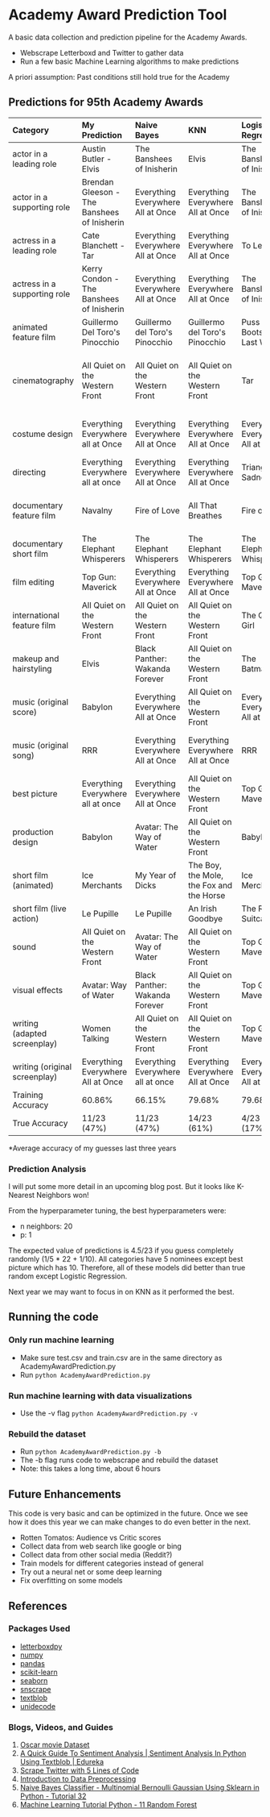 # Academy Award Prediction Tool
A basic data collection and prediction pipeline for the Academy Awards.

- Webscrape Letterboxd and Twitter to gather data
- Run a few basic Machine Learning algorithms to make predictions

A priori assumption: Past conditions still hold true for the Academy

## Predictions for 95th Academy Awards

| Category                      | My Prediction | Naive Bayes                       | KNN                                      | Logistic Regression               | Random Forest                     | SVM                                           |
|:------------------------------|:------------------------------|:----------------------------------|:-----------------------------------------|:----------------------------------|:----------------------------------|:----------------------------------------------|
| actor in a leading role       | Austin Butler - Elvis | The Banshees of Inisherin         | Elvis                                    | The Banshees of Inisherin         | The Banshees of Inisherin         | Elvis                                         |
| actor in a supporting role    | Brendan Gleeson - The Banshees of Inisherin | Everything Everywhere All at Once | Everything Everywhere All at Once        | The Banshees of Inisherin         | Everything Everywhere All at Once | Causeway                                      |
| actress in a leading role     | Cate Blanchett - Tar | Everything Everywhere All at Once | Everything Everywhere All at Once        | To Leslie                         | Everything Everywhere All at Once | Tar                                           |
| actress in a supporting role  | Kerry Condon - The Banshees of Inisherin | Everything Everywhere All at Once | Everything Everywhere All at Once        | The Banshees of Inisherin         | Everything Everywhere All at Once | Black Panther: Wakanda Forever                |
| animated feature film         | Guillermo Del Toro's Pinocchio | Guillermo del Toro's Pinocchio    | Guillermo del Toro's Pinocchio           | Puss in Boots: The Last Wish      | Puss in Boots: The Last Wish      | Guillermo del Toro's Pinocchio                |
| cinematography                | All Quiet on the Western Front | All Quiet on the Western Front    | All Quiet on the Western Front           | Tar                               | All Quiet on the Western Front    | Bardo, False Chronicle of a Handful of Truths |
| costume design                | Everything Everywhere all at Once | Everything Everywhere All at Once | Everything Everywhere All at Once        | Everything Everywhere All at Once | Everything Everywhere All at Once | Black Panther: Wakanda Forever                |
| directing                     |  Everything Everywhere all at once | Everything Everywhere All at Once | Everything Everywhere All at Once        | Triangle of Sadness               | Everything Everywhere All at Once | The Banshees of Inisherin                     |
| documentary feature film      | Navalny | Fire of Love                      | All That Breathes                        | Fire of Love                      | All the Beauty and the Bloodshed  | All That Breathes                             |
| documentary short film        | The Elephant Whisperers | The Elephant Whisperers           | The Elephant Whisperers                  | The Elephant Whisperers           | Haulout                           | The Elephant Whisperers                       |
| film editing                  | Top Gun: Maverick | Everything Everywhere All at Once | Everything Everywhere All at Once        | Top Gun: Maverick                 | Everything Everywhere All at Once | Elvis                                         |
| international feature film    | All Quiet on the Western Front | All Quiet on the Western Front    | All Quiet on the Western Front           | The Quiet Girl                    | All Quiet on the Western Front    | Argentina, 1985                               |
| makeup and hairstyling        | Elvis | Black Panther: Wakanda Forever    | All Quiet on the Western Front           | The Batman                        | All Quiet on the Western Front    | Black Panther: Wakanda Forever                |
| music (original score)        | Babylon | Everything Everywhere All at Once | All Quiet on the Western Front           | Everything Everywhere All at Once | Everything Everywhere All at Once | Babylon                                       |
| music (original song)         | RRR | Everything Everywhere All at Once | Everything Everywhere All at Once        | RRR                               | Everything Everywhere All at Once | Black Panther: Wakanda Forever                |
| best picture                  | Everything Everywhere all at once | Everything Everywhere All at Once | All Quiet on the Western Front           | Top Gun: Maverick                 | The Banshees of Inisherin         | Avatar: The Way of Water                      |
| production design             | Babylon | Avatar: The Way of Water          | All Quiet on the Western Front           | Babylon                           | All Quiet on the Western Front    | Avatar: The Way of Water                      |
| short film (animated)         | Ice Merchants | My Year of Dicks                  | The Boy, the Mole, the Fox and the Horse | Ice Merchants                     | Ice Merchants                     | The Boy, the Mole, the Fox and the Horse      |
| short film (live action)      | Le Pupille | Le Pupille                        | An Irish Goodbye                         | The Red Suitcase                  | Le Pupille                        | An Irish Goodbye                              |
| sound                         | All Quiet on the Western Front | Avatar: The Way of Water          | All Quiet on the Western Front           | Top Gun: Maverick                 | All Quiet on the Western Front    | Avatar: The Way of Water                      |
| visual effects                | Avatar: Way of Water | Black Panther: Wakanda Forever    | All Quiet on the Western Front           | Top Gun: Maverick                 | All Quiet on the Western Front    | Avatar: The Way of Water                      |
| writing (adapted screenplay)  | Women Talking | All Quiet on the Western Front    | All Quiet on the Western Front           | Top Gun: Maverick                 | All Quiet on the Western Front    | All Quiet on the Western Front                |
| writing (original screenplay) | Everything Everywhere All at Once | Everything Everywhere all at once | Everything Everywhere All at Once | Everything Everywhere All at Once        | Triangle of Sadness               | Everything Everywhere All at Once | Everything Everywhere All at Once             |
| Training Accuracy | 60.86% | 66.15% | 79.68% | 79.68% | 80.27% | 79.68% |
| True Accuracy | 11/23 (47%) | 11/23 (47%) | 14/23 (61%) | 4/23 (17%) | 8/23 (35%) | 6/23 (26%) |

*Average accuracy of my guesses last three years

### Prediction Analysis
I will put some more detail in an upcoming blog post. But it looks like K-Nearest Neighbors won!

From the hyperparameter tuning, the best hyperparameters were:
- n neighbors: 20
- p: 1

The expected value of predictions is 4.5/23 if you guess completely randomly (1/5 * 22 + 1/10). All categories have 5 nominees except best picture which has 10. Therefore, all of these models did better than true random except Logistic Regression.

Next year we may want to focus in on KNN as it performed the best.

## Running the code

### Only run machine learning
- Make sure test.csv and train.csv are in the same directory as AcademyAwardPrediction.py
- Run `python AcademyAwardPrediction.py`

### Run machine learning with data visualizations
- Use the -v flag `python AcademyAwardPrediction.py -v`

### Rebuild the dataset
- Run `python AcademyAwardPrediction.py -b`
- The -b flag runs code to webscrape and rebuild the dataset
- Note: this takes a long time, about 6 hours

## Future Enhancements
This code is very basic and can be optimized in the future. Once we see how it does this year we can make changes to do even better in the next.

- Rotten Tomatos: Audience vs Critic scores
- Collect data from web search like google or bing
- Collect data from other social media (Reddit?)
- Train models for different categories instead of general
- Try out a neural net or some deep learning
- Fix overfitting on some models

## References

### Packages Used
- [letterboxdpy](https://pypi.org/project/letterboxdpy/)
- [numpy](https://pypi.org/project/numpy/)
- [pandas](https://pandas.pydata.org/)
- [scikit-learn](https://scikit-learn.org/)
- [seaborn](https://seaborn.pydata.org/installing.html)
- [snscrape](https://github.com/JustAnotherArchivist/snscrape)
- [textblob](https://pypi.org/project/textblob/)
- [unidecode](https://pypi.org/project/Unidecode/)

### Blogs, Videos, and Guides
1. [Oscar movie Dataset](https://www.kaggle.com/datasets/unanimad/the-oscar-award)
2. [A Quick Guide To Sentiment Analysis | Sentiment Analysis In Python Using Textblob | Edureka](https://www.youtube.com/watch?v=O_B7XLfx0ic)
3. [Scrape Twitter with 5 Lines of Code](https://www.youtube.com/watch?v=PUMMCLrVn8A)
4. [Introduction to Data Preprocessing](https://towardsdatascience.com/introduction-to-data-preprocessing-in-machine-learning-a9fa83a5dc9d)
5. [Naive Bayes Classifier - Multinomial Bernoulli Gaussian Using Sklearn in Python - Tutorial 32](https://www.youtube.com/watch?v=ok2s1vV9XW0&t=614s&ab_channel=codebasics)
6. [Machine Learning Tutorial Python - 11 Random Forest](https://www.youtube.com/watch?v=99MN-rl8jGY&t=601s&ab_channel=TEW22)